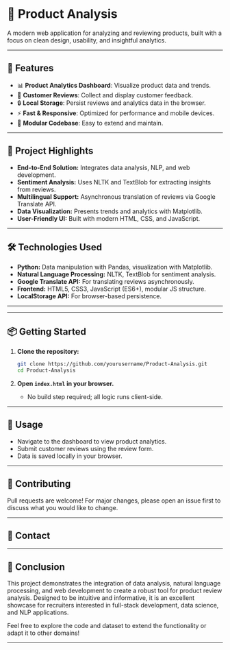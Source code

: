 # 🛒 Product Analysis

A modern web application for analyzing and reviewing products, built with a focus on clean design, usability, and insightful analytics.

---

## 🚀 Features

- 📊 **Product Analytics Dashboard**: Visualize product data and trends.
- 📝 **Customer Reviews**: Collect and display customer feedback.
- 🔒 **Local Storage**: Persist reviews and analytics data in the browser.
- ⚡ **Fast & Responsive**: Optimized for performance and mobile devices.
- 🧩 **Modular Codebase**: Easy to extend and maintain.

---

## 🌟 Project Highlights

- **End-to-End Solution:** Integrates data analysis, NLP, and web development.
- **Sentiment Analysis:** Uses NLTK and TextBlob for extracting insights from reviews.
- **Multilingual Support:** Asynchronous translation of reviews via Google Translate API.
- **Data Visualization:** Presents trends and analytics with Matplotlib.
- **User-Friendly UI:** Built with modern HTML, CSS, and JavaScript.

---

## 🛠️ Technologies Used

- **Python:** Data manipulation with Pandas, visualization with Matplotlib.
- **Natural Language Processing:** NLTK, TextBlob for sentiment analysis.
- **Google Translate API:** For translating reviews asynchronously.
- **Frontend:** HTML5, CSS3, JavaScript (ES6+), modular JS structure.
- **LocalStorage API:** For browser-based persistence.

---
---

## 📦 Getting Started

1. **Clone the repository:**
   ```bash
   git clone https://github.com/yourusername/Product-Analysis.git
   cd Product-Analysis
   ```

2. **Open `index.html` in your browser.**
   - No build step required; all logic runs client-side.

---

## 📝 Usage

- Navigate to the dashboard to view product analytics.
- Submit customer reviews using the review form.
- Data is saved locally in your browser.

---

## 🤝 Contributing

Pull requests are welcome! For major changes, please open an issue first to discuss what you would like to change.

---

## 📧 Contact

---

## 🎯 Conclusion

This project demonstrates the integration of data analysis, natural language processing, and web development to create a robust tool for product review analysis. Designed to be intuitive and informative, it is an excellent showcase for recruiters interested in full-stack development, data science, and NLP applications.

Feel free to explore the code and dataset to extend the functionality or adapt it to other domains!

---


